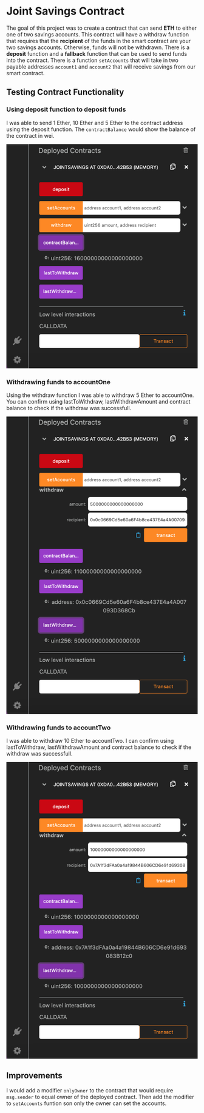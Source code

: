 # Joint Savings Contract

The goal of this project was to create a contract that can send **ETH** to either one of two savings accounts. This contract will have a withdraw function that requires that the **recipient** of the funds in the smart contract are your two savings accounts. Otherwise, funds will not be withdrawn. There is a **deposit** function and a **fallback** function that can be used to send funds into the contract. There is a function `setAccounts` that will take in two payable addresses `account1` and `account2` that will receive savings from our smart contract. 

## Testing Contract Functionality

### Using deposit function to deposit funds
I was able to send 1 Ether, 10 Ether and 5 Ether to the contract address using the deposit function. The `contractBalance` would show the balance of the contract in wei.

![](./excecution_results/send_5_ether.png)

### Withdrawing funds to accountOne
Using the withdraw function I was able to withdraw 5 Ether to accountOne. You can confirm using lastToWithdraw, lastWithdrawAmount and contract balance to check if the withdraw was successfull.

![](./excecution_results/accountOne_5_ether.png)

### Withdrawing funds to accountTwo
I was able to withdraw 10 Ether to accountTwo. I can confirm using lastToWithdraw, lastWithdrawAmount and contract balance to check if the withdraw was successfull.

![](./excecution_results/accountTwo_10_ether.png)

## Improvements 

I would add a modifier `onlyOwner` to the contract that would require `msg.sender` to equal owner of the deployed contract. Then add the modifier to `setAccounts` funtion son only the owner can set the accounts.